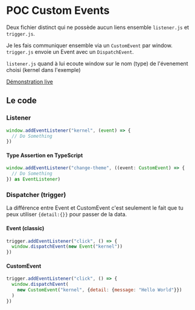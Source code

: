 # POC Custom Events

Deux fichier distinct qui ne possède aucun liens ensemble `listener.js` et `trigger.js`.

Je les fais communiquer ensemble via un `CustomEvent` par
window. `trigger.js` envoie un Event avec un `DispatchEvent`.

`listener.js` quand à lui ecoute window sur le nom (type) de
l'évenement choisi (kernel dans l'exemple)

[Démonstration live](https://nicolaswendling.github.io/poc-custom-event/)

## Le code

### Listener

```javascript
window.addEventListener("kernel", (event) => {
  // Do Something
})
```

#### Type Assertion en TypeScript

```typescript
window.addEventListener("change-theme", ((event: CustomEvent) => {
  // Do Something
}) as EventListener)
```

### Dispatcher (trigger)

La différence entre Event et CustomEvent c'est seulement le fait que tu
peux utiliser `{detail:{}}` pour passer de la data.

#### Event (classic)

```javascript
trigger.addEventListener("click", () => {
  window.dispatchEvent(new Event("kernel"))
})
```

#### CustomEvent

```javascript
trigger.addEventListener("click", () => {
  window.dispatchEvent(
    new CustomEvent("kernel", {detail: {message: "Hello World"}})
  )
})
```
